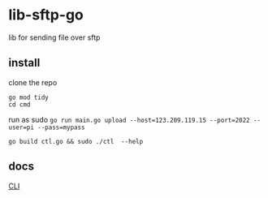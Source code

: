 # lib-sftp-go

lib for sending file over sftp

## install

clone the repo

```
go mod tidy
cd cmd
```

run as sudo
`go run main.go upload --host=123.209.119.15 --port=2022 --user=pi --pass=mypass`

```
go build ctl.go && sudo ./ctl  --help
```

## docs

[CLI](docs/cmd.md)

